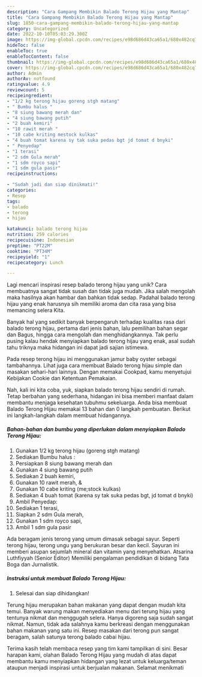 ```yaml
---
description: "Cara Gampang Membikin Balado Terong Hijau yang Mantap"
title: "Cara Gampang Membikin Balado Terong Hijau yang Mantap"
slug: 1850-cara-gampang-membikin-balado-terong-hijau-yang-mantap
category: Uncategorized
date: 2022-10-10T05:03:29.300Z
image: https://img-global.cpcdn.com/recipes/e98d686d43ca65a1/680x482cq70/balado-terong-hijau-foto-resep-utama.jpg
hideToc: false
enableToc: true
enableTocContent: false
thumbnail: https://img-global.cpcdn.com/recipes/e98d686d43ca65a1/680x482cq70/balado-terong-hijau-foto-resep-utama.jpg
cover: https://img-global.cpcdn.com/recipes/e98d686d43ca65a1/680x482cq70/balado-terong-hijau-foto-resep-utama.jpg
author: Admin
authorAv: notfound
ratingvalue: 4.9
reviewcount: 5
recipeingredient:
- "1/2 kg terong hijau goreng stgh matang"
- " Bumbu halus "
- "8 siung bawang merah dan"
- "4 siung bawang putih"
- "2 buah kemiri"
- "10 rawit merah "
- "10 cabe kriting mestock kulkas"
- "4 buah tomat karena sy tak suka pedas bgt jd tomat d bnyki"
- " Penyedap"
- "1 terasi"
- "2 sdm Gula merah"
- "1 sdm royco sapi"
- "1 sdm gula pasir"
recipeinstructions:

- "Sudah jadi dan siap dinikmati!"
categories:
- Resep
tags:
- balado
- terong
- hijau

katakunci: balado terong hijau 
nutrition: 259 calories
recipecuisine: Indonesian
preptime: "PT22M"
cooktime: "PT34M"
recipeyield: "1"
recipecategory: Lunch

---
```





Lagi mencari inspirasi resep balado terong hijau yang unik? Cara membuatnya sangat tidak susah dan tidak juga mudah. Jika salah mengolah maka hasilnya akan hambar dan bahkan tidak sedap. Padahal balado terong hijau yang enak harusnya sih memiliki aroma dan cita rasa yang bisa memancing selera Kita.





Banyak hal yang sedikit banyak berpengaruh terhadap kualitas rasa dari balado terong hijau, pertama dari jenis bahan, lalu pemilihan bahan segar dan Bagus, hingga cara mengolah dan menghidangkannya. Tak perlu pusing kalau hendak menyiapkan balado terong hijau yang enak,      asal sudah tahu triknya maka hidangan ini dapat jadi sajian istimewa.














Pada resep terong hijau ini menggunakan jamur baby oyster sebagai tambahannya. Lihat juga cara membuat Balado terong hijau simple dan masakan sehari-hari lainnya. Dengan memakai Cookpad, kamu menyetujui Kebijakan Cookie dan Ketentuan Pemakaian.






Nah, kali ini kita coba, yuk, siapkan balado terong hijau sendiri di rumah. Tetap berbahan yang sederhana, hidangan ini bisa memberi manfaat dalam membantu menjaga kesehatan tubuhmu sekeluarga. Anda bisa membuat Balado Terong Hijau memakai 13 bahan dan 0 langkah pembuatan. Berikut ini langkah-langkah dalam membuat hidangannya.

<!--inarticleads1-->

##### Bahan-bahan dan bumbu yang diperlukan dalam menyiapkan Balado Terong Hijau:

1. Gunakan 1/2 kg terong hijau (goreng stgh matang)
1. Sediakan  Bumbu halus :
1. Persiapkan 8 siung bawang merah dan
1. Gunakan 4 siung bawang putih
1. Sediakan 2 buah kemiri,
1. Gunakan 10 rawit merah, &amp;
1. Gunakan 10 cabe kriting (me;stock kulkas)
1. Sediakan 4 buah tomat (karena sy tak suka pedas bgt, jd tomat d bnyki)
1. Ambil  Penyedap:
1. Sediakan 1 terasi,
1. Siapkan 2 sdm Gula merah,
1. Gunakan 1 sdm royco sapi,
1. Ambil 1 sdm gula pasir


Ada beragam jenis terong yang umum dimasak sebagai sayur. Seperti terong hijau, terong ungu yang berukuran besar dan kecil. Sayuran ini memberi asupan sejumlah mineral dan vitamin yang menyehatkan. Atsarina Luthfiyyah (Senior Editor) Memiliki pengalaman pendidikan di bidang Tata Boga dan Jurnalistik. 

<!--inarticleads2-->

##### Instruksi untuk membuat Balado Terong Hijau:


1. Selesai dan siap dihidangkan!

Terung hijau merupakan bahan makanan yang dapat dengan mudah kita temui. Banyak warung makan menyediakan menu dari terung hijau yang tentunya nikmat dan menggugah selera. Hanya digoreng saja sudah sangat nikmat. Namun, tidak ada salahnya kamu berkreasi dengan menggunakan bahan makanan yang satu ini. Resep masakan dari terong pun sangat beragam, salah satunya terong balado cabai hijau. 

Terima kasih telah membaca resep yang tim kami tampilkan di sini. Besar harapan kami, olahan Balado Terong Hijau yang mudah di atas dapat membantu kamu menyiapkan hidangan yang lezat untuk keluarga/teman ataupun menjadi inspirasi untuk berjualan makanan. Selamat menikmati
